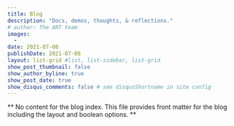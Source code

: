 ```yaml
---
title: Blog
description: "Docs, demos, thoughts, & reflections."
# author: The ART team
images:
  - 
date: 2021-07-08
publishDate: 2021-07-08
layout: list-grid #list, list-sidebar, list-grid
show_post_thumbnail: false
show_author_byline: true
show_post_date: true
show_disqus_comments: false # see disqusShortname in site config
---
```


** No content for the blog index. This file provides front matter for the blog including the layout and boolean options. **

